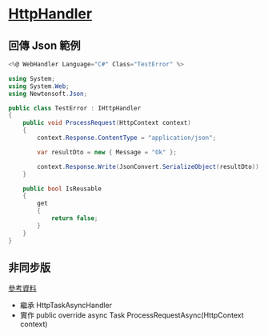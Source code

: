 # [HttpHandler](https://docs.microsoft.com/zh-tw/dotnet/api/microsoft.reporting.webforms.httphandler?view=sqlserver-2016)

## 回傳 Json 範例

```csharp
<%@ WebHandler Language="C#" Class="TestError" %>

using System;
using System.Web;
using Newtonsoft.Json;

public class TestError : IHttpHandler
{
    public void ProcessRequest(HttpContext context)
    {
        context.Response.ContentType = "application/json";

        var resultDto = new { Message = "Ok" };

        context.Response.Write(JsonConvert.SerializeObject(resultDto));
    }

    public bool IsReusable
    {
        get
        {
            return false;
        }
    }
}
```


## 非同步版

[參考資料](https://www.codeguru.com/dotnet/how-to-create-an-asynchronous-http-handler-in-asp-net-4-5/)

- 繼承 HttpTaskAsyncHandler
- 實作 public override async Task ProcessRequestAsync(HttpContext context)

